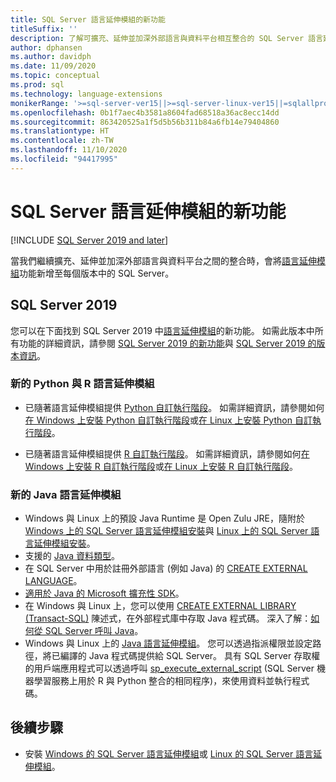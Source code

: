 ```yaml
---
title: SQL Server 語言延伸模組的新功能
titleSuffix: ''
description: 了解可擴充、延伸並加深外部語言與資料平台相互整合的 SQL Server 語言延伸模組有哪些新功能。
author: dphansen
ms.author: davidph
ms.date: 11/09/2020
ms.topic: conceptual
ms.prod: sql
ms.technology: language-extensions
monikerRange: '>=sql-server-ver15||>=sql-server-linux-ver15||=sqlallproducts-allversions'
ms.openlocfilehash: 0b1f7aec4b3581a8604fad68518a36ac8ecc14dd
ms.sourcegitcommit: 863420525a1f5d5b56b311b84a6fb14e79404860
ms.translationtype: HT
ms.contentlocale: zh-TW
ms.lasthandoff: 11/10/2020
ms.locfileid: "94417995"
---
```

# <a name="whats-new-in-sql-server-language-extensions"></a>SQL Server 語言延伸模組的新功能
[!INCLUDE [SQL Server 2019 and later](../includes/applies-to-version/sqlserver2019.md)]

當我們繼續擴充、延伸並加深外部語言與資料平台之間的整合時，會將[語言延伸模組](language-extensions-overview.md)功能新增至每個版本中的 SQL Server。

## <a name="sql-server-2019"></a>SQL Server 2019

您可以在下面找到 SQL Server 2019 中[語言延伸模組](language-extensions-overview.md)的新功能。 如需此版本中所有功能的詳細資訊，請參閱 [SQL Server 2019 的新功能](../sql-server/what-s-new-in-sql-server-ver15.md)與 [SQL Server 2019 的版本資訊](../sql-server/sql-server-version-15-release-notes.md)。

### <a name="new-python-and-r-language-extensions"></a>新的 Python 與 R 語言延伸模組

- 已隨著語言延伸模組提供 [Python 自訂執行階段](../machine-learning/install/custom-runtime-python.md)。 如需詳細資訊，請參閱如何[在 Windows 上安裝 Python 自訂執行階段](../machine-learning/install/custom-runtime-python.md?view=sql-server-ver15&preserve-view=true)或[在 Linux 上安裝 Python 自訂執行階段](../machine-learning/install/custom-runtime-python.md?view=sql-server-linux-ver15&preserve-view=true)。

- 已隨著語言延伸模組提供 [R 自訂執行階段](../machine-learning/install/custom-runtime-r.md)。 如需詳細資訊，請參閱如何[在 Windows 上安裝 R 自訂執行階段](../machine-learning/install/custom-runtime-r.md?view=sql-server-ver15&preserve-view=true)或[在 Linux 上安裝 R 自訂執行階段](../machine-learning/install/custom-runtime-r.md?view=sql-server-linux-ver15&preserve-view=true)。

### <a name="new-java-language-extension"></a>新的 Java 語言延伸模組

- Windows 與 Linux 上的預設 Java Runtime 是 Open Zulu JRE，隨附於 [Windows 上的 SQL Server 語言延伸模組安裝](install/windows-java.md)與 [Linux 上的 SQL Server 語言延伸模組安裝](../linux/sql-server-linux-setup-language-extensions-java.md)。
- 支援的 [Java 資料類型](how-to/java-to-sql-data-types.md)。
- 在 SQL Server 中用於註冊外部語言 (例如 Java) 的 [CREATE EXTERNAL LANGUAGE](../t-sql/statements/create-external-language-transact-sql.md)。
- [適用於 Java 的 Microsoft 擴充性 SDK](how-to/extensibility-sdk-java-sql-server.md)。
- 在 Windows 與 Linux 上，您可以使用 [CREATE EXTERNAL LIBRARY (Transact-SQL)](../t-sql/statements/create-external-library-transact-sql.md) 陳述式，在外部程式庫中存取 Java 程式碼。 深入了解：[如何從 SQL Server 呼叫 Java](how-to/call-java-from-sql.md)。
- Windows 與 Linux 上的 [Java 語言延伸模組](language-extensions-overview.md)。 您可以透過指派權限並設定路徑，將已編譯的 Java 程式碼提供給 SQL Server。 具有 SQL Server 存取權的用戶端應用程式可以透過呼叫 [sp_execute_external_script](../relational-databases/system-stored-procedures/sp-execute-external-script-transact-sql.md) (SQL Server 機器學習服務上用於 R 與 Python 整合的相同程序)，來使用資料並執行程式碼。

## <a name="next-steps"></a>後續步驟

+ 安裝 [Windows 的 SQL Server 語言延伸模組](install/windows-java.md)或 [Linux 的 SQL Server 語言延伸模組](../linux/sql-server-linux-setup-language-extensions-java.md)。
